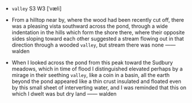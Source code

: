 - `valley` S3 W3 [ˈvæli]



-  From a hilltop near by, where the wood had been recently cut off, there was a pleasing vista southward across the pond, through a wide indentation in the hills which form the shore there, where their opposite sides sloping toward each other suggested a stream flowing out in that direction through a wooded `valley`, but stream there was none —— walden

-  When I looked across the pond from this peak toward the Sudbury meadows, which in time of flood I distinguished elevated perhaps by a mirage in their seething `valley`, like a coin in a basin, all the earth beyond the pond appeared like a thin crust insulated and floated even by this small sheet of interverting water, and I was reminded that this on which I dwelt was but dry land —— walden